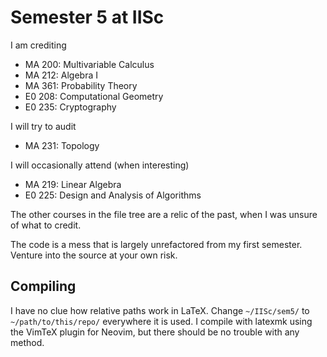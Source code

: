 # Semester 5 at IISc

I am crediting
- MA 200: Multivariable Calculus
- MA 212: Algebra I
- MA 361: Probability Theory
- E0 208: Computational Geometry
- E0 235: Cryptography

I will try to audit
- MA 231: Topology

I will occasionally attend (when interesting)
- MA 219: Linear Algebra
- E0 225: Design and Analysis of Algorithms

The other courses in the file tree are a relic of the past, when I was unsure of what to credit.

The code is a mess that is largely unrefactored from my first semester.
Venture into the source at your own risk.

## Compiling
I have no clue how relative paths work in LaTeX.
Change `~/IISc/sem5/` to `~/path/to/this/repo/` everywhere it is used.
I compile with latexmk using the VimTeX plugin for Neovim, but there should be no trouble with any method.
